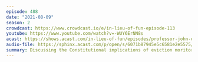 ```yaml
---
episode: 488
date: "2021-08-09"
season: 2
crowdcast: https://www.crowdcast.io/e/in-lieu-of-fun-episode-113
youtube: https://www.youtube.com/watch?v=-WUY6ErNN8s
acast: https://shows.acast.com/in-lieu-of-fun/episodes/professor-john-q-barrett-declares-a-moratorium-on-evictions
audio-file: https://sphinx.acast.com/p/open/s/6071b87945e5c6581e2e5575/e/61141913dc2fd80012a0a57c/media.mp3
summary: Discussing the Constitutional implications of eviction moritoria
---
```

